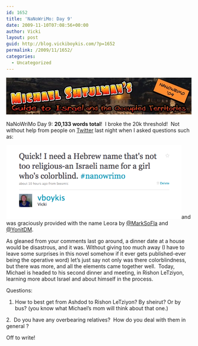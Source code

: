 ```yaml
---
id: 1652
title: 'NaNoWriMo: Day 9'
date: 2009-11-10T07:08:56+00:00
author: Vicki
layout: post
guid: http://blog.vickiboykis.com/?p=1652
permalink: /2009/11/1652/
categories:
  - Uncategorized
---
```

[<img class="aligncenter size-full wp-image-1600" title="Page_1" src="https://raw.githubusercontent.com/veekaybee/wlb/gh-pages/assets/images/2009/11/Page_1.jpg" alt="Page_1" width="500" height="100" />](https://raw.githubusercontent.com/veekaybee/wlb/gh-pages/assets/images/2009/11/Page_1.jpg)

NaNoWriMo Day 9: **20,133 words total**!  I broke the 20k threshold!  Not without help from people on [Twitter](http://www.twitter.com/vboykis) last night when I asked questions such as:

[<img class="aligncenter size-full wp-image-1653" title="Picture 1" src="https://raw.githubusercontent.com/veekaybee/wlb/gh-pages/assets/images/2009/11/Picture-1.png" alt="Picture 1" width="473" height="199" />](https://raw.githubusercontent.com/veekaybee/wlb/gh-pages/assets/images/2009/11/Picture-1.png)and was graciously provided with the name Leora by [@MarkSoFla](http://twitter.com/marksofla) and [@YonitDM](http://www.twitter.com/yonitdm).

As gleaned from your comments last go around, a dinner date at a house would be disastrous, and it was. Without giving too much away (I have to leave some surprises in this novel somehow if it ever gets published-ever being the operative word) let&#8217;s just say not only was there colorblindness, but there was more, and all the elements came together well.  Today, Michael is headed to his second dinner and meeting, in Rishon LeTziyon, learning more about Israel and about himself in the process.

Questions:

1. How to best get from Ashdod to Rishon LeTziyon? By sheirut? Or by bus? (you know what Michael&#8217;s mom will think about that one.)
  
2.  Do you have any overbearing relatives?  How do you deal with them in general ?

Off to write!